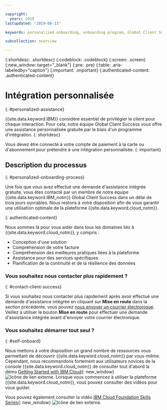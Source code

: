 ```yaml
---

copyright:
  years: 2019
lastupdated: "2019-08-13"

keywords: personalized onboarding, onboarding program, Global Client Succes, getting started, how to, get help, new user, first time, personal, dedicated assistance, cloud onboarding, account setup

subcollection: overview

---
```


{:shortdesc: .shortdesc}
{:codeblock: .codeblock}
{:screen: .screen}
{:new_window: target="_blank"}
{:pre: .pre}
{:table: .aria-labeledby="caption"}
{:important: .important}
{:authenticated-content: .authenticated-content}


# Intégration personnalisée
{: #personalized-assistance}

{{site.data.keyword.IBM}} considère essentiel de privilégier le client pour chaque interaction. Pour cela, notre équipe Global Client Success vous offre une assistance personnalisée gratuite par le biais d'un programme d'intégration.
{: shortdesc}

Vous devez être connecté à votre compte de paiement à la carte ou d'abonnement pour prétendre à une intégration personnalisée.
{: important}

## Description du processus
{: #personalized-onboarding-process}

Une fois que vous avez effectué une demande d'assistance intégrée gratuite, vous êtes contacté par un membre de notre équipe {{site.data.keyword.IBM_notm}} Global Client Success dans un délai de trois jours ouvrables. Nous restons à votre disposition afin de vous garantir une utilisation optimale de la plateforme {{site.data.keyword.cloud_notm}}. 

<div class="onboarding-ub">
  <div class="ub-widget" style="display: flex;">
    <div ub-in-page="5cbe76490f72eb04484f31e8"></div>
  </div>
</div>
{: authenticated-content}

Nous sommes là pour vous aider dans tous les domaines liés à {{site.data.keyword.cloud_notm}}, y compris : 
* Conception d'une solution 
* Compréhension de votre facture
* Compréhension des meilleures pratiques liées à la plateforme  
* Assistance pour des services spécifiques 
* Planification de la continuité et de la résilience des données

### Vous souhaitez nous contacter plus rapidement ?
{: #contact-client-success}

Si vous souhaitez nous contacter plus rapidement après avoir effectué une demande d'assistance intégrée en cliquant sur **Mise en route** dans la section précédente, vous pouvez <a href="mailto:globalonboarding@wwpdl.vnet.ibm.com">nous envoyer un courrier électronique</a>. Veillez à utiliser le bouton **Mise en route** pour effectuer une demande d'assistance intégrée avant d'envoyer votre courrier électronique.

### Vous souhaitez démarrer tout seul ?
{: #self-onboard}

Nous mettons à votre disposition un grand nombre de ressources vous permettant de découvrir {{site.data.keyword.cloud_notm}} par vous-même. Cependant, nous recommandons fortement aux utilisateurs novices de la console {{site.data.keyword.cloud_notm}} de consulter tout d'abord la démo [Getting Started with IBM Cloud](https://gotostage.com/channel/onboard){: new_window} ![Icône de lien externe](../icons/launch-glyph.svg "Icône de lien externe"). Lorsque vous commencez à utiliser la plateforme {{site.data.keyword.cloud_notm}}, vous pouvez consulter des vidéos pour vous guider. 

Vous pouvez également consulter la vidéo [IBM Cloud Foundation Skills Series](https://www.youtube.com/playlist?list=PLmesOgYt3nKCfsXqx-A5k1bP7t146U4rz){: new_window} ![Icône de lien externe](../icons/launch-glyph.svg "Icône de lien externe").

